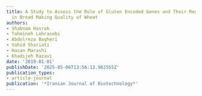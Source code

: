 ```yaml
---
title: A Study to Assess the Role of Gluten Encoded Genes and Their Regulatory Elements
  in Bread Making Quality of Wheat
authors:
- Shabnam Hasrak
- Tahmineh Lohrasebi
- Abdolreza Bagheri
- Vahid Shariati
- Hasan Marashi
- Khadijeh Razavi
date: '2019-01-01'
publishDate: '2025-05-06T13:56:13.962555Z'
publication_types:
- article-journal
publication: '*Iranian Journal of Biotechnology*'
---
```

